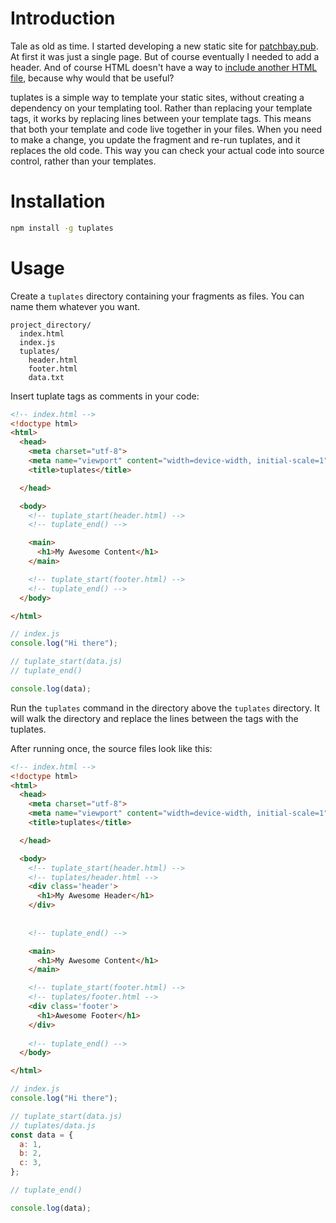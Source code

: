 # Introduction

Tale as old as time. I started developing a new static site for
[patchbay.pub](https://patchbay.pub/). At first it was just a single page. But
of course eventually I needed to add a header. And of course HTML doesn't have
a way to
[include another HTML file](https://css-tricks.com/the-simplest-ways-to-handle-html-includes/),
because why would that be useful?

tuplates is a simple way to template your static sites, without creating a
dependency on your templating tool. Rather than replacing your template tags,
it works by replacing lines between your template tags. This means that both
your template and code live together in your files. When you need to make a 
change, you update the fragment and re-run tuplates, and it replaces the old
code. This way you can check your actual code into source control, rather than
your templates.


# Installation

```bash
npm install -g tuplates
```

# Usage

Create a `tuplates` directory containing your fragments as files. You can
name them whatever you want.

```
project_directory/
  index.html
  index.js
  tuplates/
    header.html
    footer.html
    data.txt
```

Insert tuplate tags as comments in your code:

<!-- tuplate_start(index.html.md) -->
```html
<!-- index.html -->
<!doctype html>
<html>
  <head>
    <meta charset="utf-8">
    <meta name="viewport" content="width=device-width, initial-scale=1" />
    <title>tuplates</title>

  </head>

  <body>
    <!-- tuplate_start(header.html) -->
    <!-- tuplate_end() -->

    <main>
      <h1>My Awesome Content</h1>
    </main>

    <!-- tuplate_start(footer.html) -->
    <!-- tuplate_end() -->
  </body>

</html>
```

<!-- tuplate_end() -->

<!-- tuplate_start(index.js.md) -->
```javascript
// index.js
console.log("Hi there");

// tuplate_start(data.js)
// tuplate_end()

console.log(data);
```

<!-- tuplate_end() -->

Run the `tuplates` command in the directory above the `tuplates` directory.
It will walk the directory and replace the lines between the tags with the
tuplates.

After running once, the source files look like this:

```html
<!-- index.html -->
<!doctype html>
<html>
  <head>
    <meta charset="utf-8">
    <meta name="viewport" content="width=device-width, initial-scale=1" />
    <title>tuplates</title>

  </head>

  <body>
    <!-- tuplate_start(header.html) -->
    <!-- tuplates/header.html -->
    <div class='header'>
      <h1>My Awesome Header</h1>
    </div>
    
    
    <!-- tuplate_end() -->

    <main>
      <h1>My Awesome Content</h1>
    </main>

    <!-- tuplate_start(footer.html) -->
    <!-- tuplates/footer.html -->
    <div class='footer'>
      <h1>Awesome Footer</h1>
    </div>
    
    <!-- tuplate_end() -->
  </body>

</html>
```

```javascript
// index.js
console.log("Hi there");

// tuplate_start(data.js)
// tuplates/data.js
const data = {
  a: 1,
  b: 2,
  c: 3,
};

// tuplate_end()

console.log(data);
```
